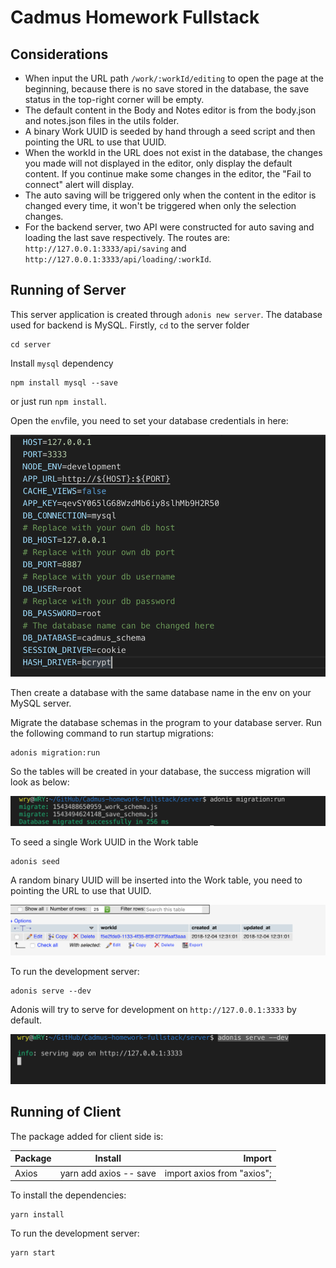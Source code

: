 # Cadmus Homework Fullstack

## Considerations
- When input the URL path `/work/:workId/editing` to open the page at the beginning, because there is no save stored in the database, the save status in the top-right corner will be empty.
- The default content in the Body and Notes editor is from the body.json and notes.json files in the utils folder.
- A binary Work UUID is seeded by hand through a seed script and then pointing the URL to use that UUID.
- When the workId in the URL does not exist in the database, the changes you made will not displayed in the editor, only display the default content. If you continue make some changes in the editor, the "Fail to connect" alert will display.
- The auto saving will be triggered only when the content in the editor is changed every time, it won't be triggered when only the selection changes.
- For the backend server, two API were constructed for auto saving and loading the last save respectively. The routes are: `http://127.0.0.1:3333/api/saving` and `http://127.0.0.1:3333/api/loading/:workId`.


## Running of Server
This server application is created through `adonis new server`. The database used for backend is MySQL. Firstly, `cd` to the server folder

```
cd server
```
Install `mysql` dependency

```
npm install mysql --save
```
or just run `npm install`.

Open the `env`file, you need to set your database credentials in here:

![env](screenshots/env.png)

Then create a database with the same database name in the env on your MySQL server.

Migrate the database schemas in the program to your database server. Run the following command to run startup migrations:

```
adonis migration:run
```
So the tables will be created in your database, the success migration will look as below:

![migration](screenshots/migration.png)

To seed a single Work UUID in the Work table

```
adonis seed
```
A random binary UUID will be inserted into the Work table, you need to pointing the URL to use that UUID.

![seed workId](screenshots/workId.png)

To run the development server:

```
adonis serve --dev
```
Adonis will try to serve for development on `http://127.0.0.1:3333` by default. 

![run adonis server](screenshots/adonisServe.png)


## Running of Client
The package added for client side is:

| Package        | Install           | Import  |
| -------------  |:-------------:    | -----:  |
| Axios | yarn add axios -- save | import axios from "axios";|

To install the dependencies:

    yarn install

To run the development server:

    yarn start
